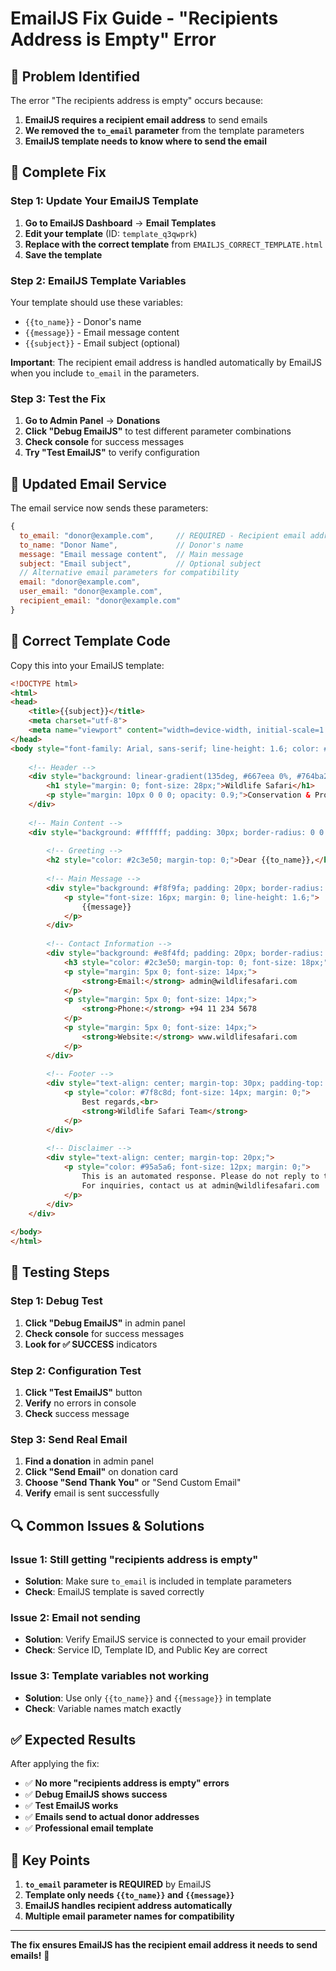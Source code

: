 # EmailJS Fix Guide - "Recipients Address is Empty" Error

## 🚨 **Problem Identified**

The error "The recipients address is empty" occurs because:
1. **EmailJS requires a recipient email address** to send emails
2. **We removed the `to_email` parameter** from the template parameters
3. **EmailJS template needs to know where to send the email**

## 🔧 **Complete Fix**

### **Step 1: Update Your EmailJS Template**

1. **Go to EmailJS Dashboard** → **Email Templates**
2. **Edit your template** (ID: `template_q3qwprk`)
3. **Replace with the correct template** from `EMAILJS_CORRECT_TEMPLATE.html`
4. **Save the template**

### **Step 2: EmailJS Template Variables**

Your template should use these variables:
- `{{to_name}}` - Donor's name
- `{{message}}` - Email message content
- `{{subject}}` - Email subject (optional)

**Important**: The recipient email address is handled automatically by EmailJS when you include `to_email` in the parameters.

### **Step 3: Test the Fix**

1. **Go to Admin Panel** → **Donations**
2. **Click "Debug EmailJS"** to test different parameter combinations
3. **Check console** for success messages
4. **Try "Test EmailJS"** to verify configuration

## 📧 **Updated Email Service**

The email service now sends these parameters:

```javascript
{
  to_email: "donor@example.com",     // REQUIRED - Recipient email address
  to_name: "Donor Name",             // Donor's name
  message: "Email message content",  // Main message
  subject: "Email subject",          // Optional subject
  // Alternative email parameters for compatibility
  email: "donor@example.com",
  user_email: "donor@example.com",
  recipient_email: "donor@example.com"
}
```

## 🎯 **Correct Template Code**

Copy this into your EmailJS template:

```html
<!DOCTYPE html>
<html>
<head>
    <title>{{subject}}</title>
    <meta charset="utf-8">
    <meta name="viewport" content="width=device-width, initial-scale=1.0">
</head>
<body style="font-family: Arial, sans-serif; line-height: 1.6; color: #333; max-width: 600px; margin: 0 auto; padding: 20px; background-color: #f4f4f4;">
    
    <!-- Header -->
    <div style="background: linear-gradient(135deg, #667eea 0%, #764ba2 100%); color: white; padding: 30px; text-align: center; border-radius: 10px 10px 0 0;">
        <h1 style="margin: 0; font-size: 28px;">Wildlife Safari</h1>
        <p style="margin: 10px 0 0 0; opacity: 0.9;">Conservation & Protection</p>
    </div>
    
    <!-- Main Content -->
    <div style="background: #ffffff; padding: 30px; border-radius: 0 0 10px 10px; box-shadow: 0 2px 10px rgba(0,0,0,0.1);">
        
        <!-- Greeting -->
        <h2 style="color: #2c3e50; margin-top: 0;">Dear {{to_name}},</h2>
        
        <!-- Main Message -->
        <div style="background: #f8f9fa; padding: 20px; border-radius: 8px; margin: 20px 0; border-left: 4px solid #27ae60;">
            <p style="font-size: 16px; margin: 0; line-height: 1.6;">
                {{message}}
            </p>
        </div>
        
        <!-- Contact Information -->
        <div style="background: #e8f4fd; padding: 20px; border-radius: 8px; margin: 20px 0; border-left: 4px solid #3498db;">
            <h3 style="color: #2c3e50; margin-top: 0; font-size: 18px;">Contact Information</h3>
            <p style="margin: 5px 0; font-size: 14px;">
                <strong>Email:</strong> admin@wildlifesafari.com
            </p>
            <p style="margin: 5px 0; font-size: 14px;">
                <strong>Phone:</strong> +94 11 234 5678
            </p>
            <p style="margin: 5px 0; font-size: 14px;">
                <strong>Website:</strong> www.wildlifesafari.com
            </p>
        </div>
        
        <!-- Footer -->
        <div style="text-align: center; margin-top: 30px; padding-top: 20px; border-top: 1px solid #ddd;">
            <p style="color: #7f8c8d; font-size: 14px; margin: 0;">
                Best regards,<br>
                <strong>Wildlife Safari Team</strong>
            </p>
        </div>
        
        <!-- Disclaimer -->
        <div style="text-align: center; margin-top: 20px;">
            <p style="color: #95a5a6; font-size: 12px; margin: 0;">
                This is an automated response. Please do not reply to this email directly.<br>
                For inquiries, contact us at admin@wildlifesafari.com
            </p>
        </div>
    </div>
    
</body>
</html>
```

## 🚀 **Testing Steps**

### **Step 1: Debug Test**
1. **Click "Debug EmailJS"** in admin panel
2. **Check console** for success messages
3. **Look for ✅ SUCCESS** indicators

### **Step 2: Configuration Test**
1. **Click "Test EmailJS"** button
2. **Verify** no errors in console
3. **Check** success message

### **Step 3: Send Real Email**
1. **Find a donation** in admin panel
2. **Click "Send Email"** on donation card
3. **Choose "Send Thank You"** or "Send Custom Email"
4. **Verify** email is sent successfully

## 🔍 **Common Issues & Solutions**

### **Issue 1: Still getting "recipients address is empty"**
- **Solution**: Make sure `to_email` is included in template parameters
- **Check**: EmailJS template is saved correctly

### **Issue 2: Email not sending**
- **Solution**: Verify EmailJS service is connected to your email provider
- **Check**: Service ID, Template ID, and Public Key are correct

### **Issue 3: Template variables not working**
- **Solution**: Use only `{{to_name}}` and `{{message}}` in template
- **Check**: Variable names match exactly

## ✅ **Expected Results**

After applying the fix:
- ✅ **No more "recipients address is empty" errors**
- ✅ **Debug EmailJS shows success**
- ✅ **Test EmailJS works**
- ✅ **Emails send to actual donor addresses**
- ✅ **Professional email template**

## 🎯 **Key Points**

1. **`to_email` parameter is REQUIRED** by EmailJS
2. **Template only needs `{{to_name}}` and `{{message}}`**
3. **EmailJS handles recipient address automatically**
4. **Multiple email parameter names for compatibility**

---

**The fix ensures EmailJS has the recipient email address it needs to send emails!** 🚀
